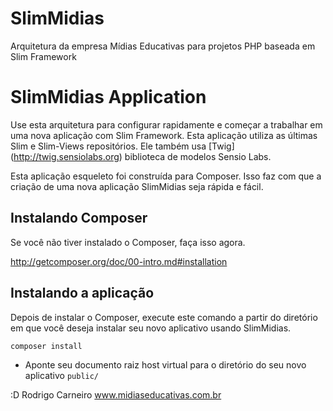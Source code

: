 SlimMidias
==========

Arquitetura da empresa Mídias Educativas para projetos PHP baseada em Slim Framework 


# SlimMidias Application

Use esta arquitetura para configurar rapidamente e começar a trabalhar em uma nova aplicação com Slim Framework. Esta aplicação utiliza as últimas Slim e Slim-Views repositórios. Ele também usa [Twig] (http://twig.sensiolabs.org) biblioteca de modelos Sensio Labs.

Esta aplicação esqueleto foi construída para Composer. Isso faz com que a criação de uma nova aplicação SlimMidias seja rápida e fácil.

## Instalando Composer

Se você não tiver instalado o Composer, faça isso agora. 

<http://getcomposer.org/doc/00-intro.md#installation>

## Instalando a aplicação

Depois de instalar o Composer, execute este comando a partir do diretório em que você deseja instalar seu novo aplicativo usando SlimMidias.

    composer install


* Aponte seu documento raiz host virtual para o diretório do seu novo aplicativo `public/`

:D
Rodrigo Carneiro
www.midiaseducativas.com.br
